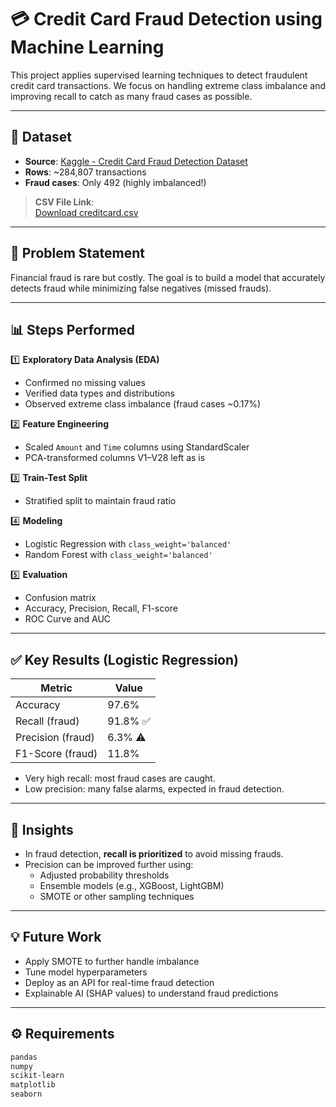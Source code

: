 # 💳 Credit Card Fraud Detection using Machine Learning

This project applies supervised learning techniques to detect fraudulent credit card transactions. We focus on handling extreme class imbalance and improving recall to catch as many fraud cases as possible.

---

## 📄 Dataset

- **Source**: [Kaggle - Credit Card Fraud Detection Dataset](https://www.kaggle.com/datasets/mlg-ulb/creditcardfraud)
- **Rows**: ~284,807 transactions
- **Fraud cases**: Only 492 (highly imbalanced!)

> **CSV File Link**:  
> [Download creditcard.csv](https://www.kaggle.com/datasets/mlg-ulb/creditcardfraud)

---

## 🎯 Problem Statement

Financial fraud is rare but costly. The goal is to build a model that accurately detects fraud while minimizing false negatives (missed frauds).

---

## 📊 Steps Performed

1️⃣ **Exploratory Data Analysis (EDA)**
- Confirmed no missing values
- Verified data types and distributions
- Observed extreme class imbalance (fraud cases ~0.17%)

2️⃣ **Feature Engineering**
- Scaled `Amount` and `Time` columns using StandardScaler
- PCA-transformed columns V1–V28 left as is

3️⃣ **Train-Test Split**
- Stratified split to maintain fraud ratio

4️⃣ **Modeling**
- Logistic Regression with `class_weight='balanced'`
- Random Forest with `class_weight='balanced'`

5️⃣ **Evaluation**
- Confusion matrix
- Accuracy, Precision, Recall, F1-score
- ROC Curve and AUC

---

## ✅ Key Results (Logistic Regression)

| Metric            | Value               |
|-------------------|---------------------|
| Accuracy          | 97.6%               |
| Recall (fraud)    | 91.8% ✅          |
| Precision (fraud) | 6.3% ⚠️          |
| F1-Score (fraud)  | 11.8%             |

- Very high recall: most fraud cases are caught.
- Low precision: many false alarms, expected in fraud detection.

---

## 🔬 Insights

- In fraud detection, **recall is prioritized** to avoid missing frauds.
- Precision can be improved further using:
  - Adjusted probability thresholds
  - Ensemble models (e.g., XGBoost, LightGBM)
  - SMOTE or other sampling techniques

---

## 💡 Future Work

- Apply SMOTE to further handle imbalance
- Tune model hyperparameters
- Deploy as an API for real-time fraud detection
- Explainable AI (SHAP values) to understand fraud predictions

---

## ⚙️ Requirements

```bash
pandas
numpy
scikit-learn
matplotlib
seaborn

